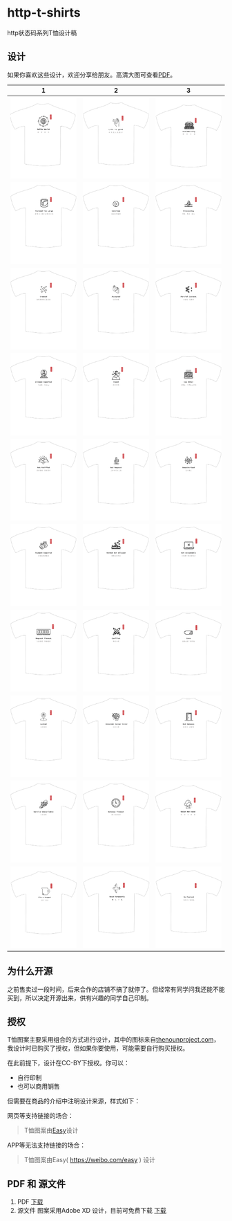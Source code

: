 # http-t-shirts

http状态码系列T恤设计稿

## 设计

如果你喜欢这些设计，欢迎分享给朋友。高清大图可查看[PDF](httpt.pdf)。


| 1   | 2   |  3  | 
| --- | --- | --- |
| ![](images/t1.png) | ![](images/t2.png) | ![](images/t3.png) | 
| ![](images/t4.png) | ![](images/t5.png) | ![](images/t6.png) | 
| ![](images/t7.png) | ![](images/t8.png) | ![](images/t9.png) | 
| ![](images/t10.png) | ![](images/t11.png) | ![](images/t12.png) | 
| ![](images/t13.png) | ![](images/t14.png) | ![](images/t15.png) | 
| ![](images/t16.png) | ![](images/t17.png) | ![](images/t18.png) | 
| ![](images/t19.png) | ![](images/t20.png) | ![](images/t21.png) | 
| ![](images/t22.png) | ![](images/t23.png) | ![](images/t24.png) | 
| ![](images/t25.png) | ![](images/t26.png) | ![](images/t27.png) | 
| ![](images/t28.png) | ![](images/t29.png) | ![](images/t30.png) | 
 

## 为什么开源

之前售卖过一段时间，后来合作的店铺不搞了就停了。但经常有同学问我还能不能买到，所以决定开源出来，供有兴趣的同学自己印制。

## 授权

T恤图案主要采用组合的方式进行设计，其中的图标来自[thenounproject.com](http://thenounproject.com/)，我设计时已购买了授权，但如果你要使用，可能需要自行购买授权。

在此前提下，设计在CC-BY下授权。你可以：

- 自行印制
- 也可以商用销售

但需要在商品的介绍中注明设计来源，样式如下：

网页等支持链接的场合：

> T恤图案由[Easy](https://weibo.com/easy)设计

APP等无法支持链接的场合：

> T恤图案由Easy( https://weibo.com/easy ) 设计


## PDF 和 源文件

1. PDF [下载](httpt.pdf)
1. 源文件 图案采用Adobe XD 设计，目前可免费下载 [下载](httpt.xd)
